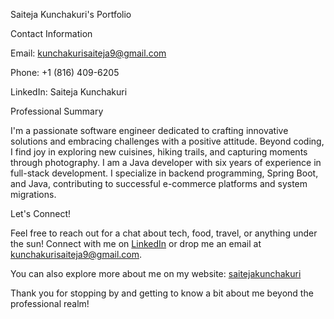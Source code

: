 Saiteja Kunchakuri's Portfolio

Contact Information

Email: kunchakurisaiteja9@gmail.com

Phone: +1 (816) 409-6205


LinkedIn: Saiteja Kunchakuri

Professional Summary

I'm a passionate software engineer dedicated to crafting innovative solutions and embracing challenges with a positive attitude. Beyond coding, I find joy in exploring new cuisines, hiking trails, and capturing moments through photography. I am a Java developer with six years of experience in full-stack development. I specialize in backend programming, Spring Boot, and Java, contributing to successful e-commerce platforms and system migrations.

Let's Connect!

Feel free to reach out for a chat about tech, food, travel, or anything under the sun! Connect with me on [LinkedIn](https://www.linkedin.com/in/saiteja-kunchakuri-6a29402aa/) or drop me an email at kunchakurisaiteja9@gmail.com.

You can also explore more about me on my website: [saitejakunchakuri](https://kunchakurisaiteja9.github.io/portfolio/)

Thank you for stopping by and getting to know a bit about me beyond the professional realm!
